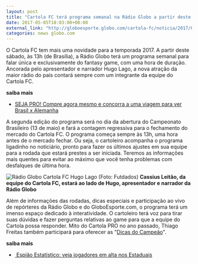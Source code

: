 ```yaml
---
layout: post
title: "Cartola FC terá programa semanal na Rádio Globo a partir deste sábado"
date: 2017-05-05T18:03:00+00:00
external_link: "http://globoesporte.globo.com/cartola-fc/noticia/2017/05/cartola-fc-tera-programa-semanal-na-radio-globo-partir-deste-sabado.html"
categories: news globo.com
---
```

O Cartola FC tem mais uma novidade para a temporada 2017. A partir deste sábado, às 13h (de Brasília), a Rádio Globo terá um programa semanal para falar única e exclusivamente do fantasy game, com uma hora de duração. Ancorada pelo apresentador e narrador Hugo Lago, a nova atração da maior rádio do país contará sempre com um integrante da equipe do Cartola FC.

**saiba mais**
- [SEJA PRO! Compre agora mesmo e concorra a uma viagem para ver Brasil x Alemanha](http://assine.globo.com/panfleto/globo.com-cartolapro.html?origemId=483)

A segunda edição do programa será no dia da abertura do Campeonato Brasileiro (13 de maio) e fará a contagem regressiva para o fechamento do mercado do Cartola FC. O programa começa sempre às 13h, uma hora antes de o mercado fechar. Ou seja, o cartoleiro acompanha o programa ligadinho no noticiário, pronto para fazer os últimos ajustes em sua equipe para a rodada que estará prestes a ser iniciada. Teremos as informações mais quentes para evitar ao máximo que você tenha problemas com desfalques de última hora.

 ![Rádio Globo Cartola FC Hugo Lago (Foto: Futdados)](http://s2.glbimg.com/U4IAwKFoCUybe2Ug2ZoQbnm0y64=/0x115:1161x772/690x390/s.glbimg.com/es/ge/f/original/2017/05/02/hugolago.jpg "Rádio Globo Cartola FC Hugo Lago (Foto: Futdados)") **Cassius Leitão, da equipe do Cartola FC, estará ao lado de Hugo, apresentador e narrador da Rádio Globo**

Além de informações das rodadas, dicas especiais e participação ao vivo de repórteres da Rádio Globo e do GloboEsporte.com, o programa terá um imenso espaço dedicado à interatividade. O cartoleiro terá voz para tirar suas dúvidas e fazer perguntas relativas ao game para que a equipe do Cartola possa responder. Mito do Cartola PRO no ano passado, Thiago Freitas também participará para oferecer as "[Dicas do Campeão](http://globoesporte.globo.com/cartola-fc/dicas/dicas-do-campeao/ "http://globoesporte.globo.com/cartola-fc/dicas/dicas-do-campeao/")".&nbsp;

**saiba mais**
- [&nbsp;Espião Estatístico: veja jogadores em alta nos Estaduais](http://globoesporte.globo.com/cartola-fc/noticia/2017/05/ranking-espiao-estatistico-destaques-para-o-cartola-dos-ultimos-30-e-60-dias.html)

&nbsp;

